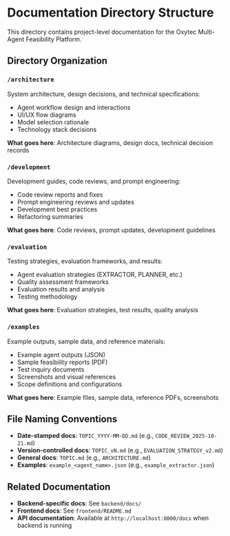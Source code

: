 # Documentation Directory Structure

This directory contains project-level documentation for the Oxytec Multi-Agent Feasibility Platform.

## Directory Organization

### `/architecture`
System architecture, design decisions, and technical specifications:
- Agent workflow design and interactions
- UI/UX flow diagrams
- Model selection rationale
- Technology stack decisions

**What goes here**: Architecture diagrams, design docs, technical decision records

### `/development`
Development guides, code reviews, and prompt engineering:
- Code review reports and fixes
- Prompt engineering reviews and updates
- Development best practices
- Refactoring summaries

**What goes here**: Code reviews, prompt updates, development guidelines

### `/evaluation`
Testing strategies, evaluation frameworks, and results:
- Agent evaluation strategies (EXTRACTOR, PLANNER, etc.)
- Quality assessment frameworks
- Evaluation results and analysis
- Testing methodology

**What goes here**: Evaluation strategies, test results, quality analysis

### `/examples`
Example outputs, sample data, and reference materials:
- Example agent outputs (JSON)
- Sample feasibility reports (PDF)
- Test inquiry documents
- Screenshots and visual references
- Scope definitions and configurations

**What goes here**: Example files, sample data, reference PDFs, screenshots

## File Naming Conventions

- **Date-stamped docs**: `TOPIC_YYYY-MM-DD.md` (e.g., `CODE_REVIEW_2025-10-21.md`)
- **Version-controlled docs**: `TOPIC_vN.md` (e.g., `EVALUATION_STRATEGY_v2.md`)
- **General docs**: `TOPIC.md` (e.g., `ARCHITECTURE.md`)
- **Examples**: `example_<agent_name>.json` (e.g., `example_extractor.json`)

## Related Documentation

- **Backend-specific docs**: See `backend/docs/`
- **Frontend docs**: See `frontend/README.md`
- **API documentation**: Available at `http://localhost:8000/docs` when backend is running
